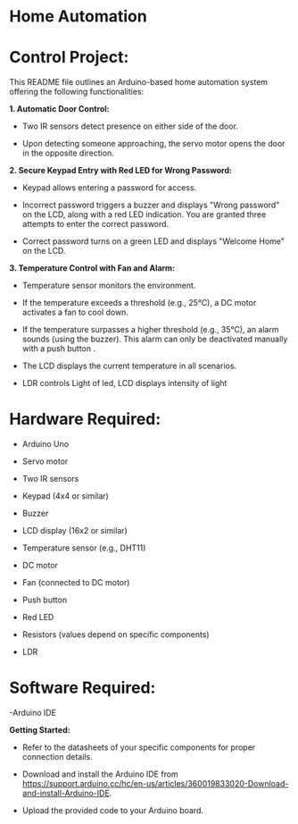 # Home  Automation

# Control Project:

This README file outlines an Arduino-based home automation system offering the following functionalities:

**1. Automatic Door Control:**

- Two IR sensors detect presence on either side of the door.

- Upon detecting someone approaching, the servo motor opens the door in the opposite direction.


**2. Secure Keypad Entry with Red LED for Wrong Password:**

- Keypad allows entering a password for access.

- Incorrect password triggers a buzzer and displays "Wrong password" on the LCD, along with a red LED indication.
 You are granted three attempts to enter the correct password.

- Correct password turns on a green LED and displays "Welcome Home" on the LCD.


**3. Temperature Control with Fan and Alarm:**

- Temperature sensor monitors the environment.

- If the temperature exceeds a threshold (e.g., 25°C), a DC motor activates a fan to cool down.

- If the temperature surpasses a higher threshold (e.g., 35°C), an alarm sounds (using the buzzer). This alarm can only be deactivated manually 
 with a push button .

- The LCD displays the current temperature in all scenarios.

- LDR controls Light of led, LCD displays intensity of light
# Hardware Required:

- Arduino Uno

- Servo motor


- Two IR sensors

- Keypad (4x4 or similar)

- Buzzer

- LCD display (16x2 or similar)

- Temperature sensor (e.g., DHT11)

- DC motor

- Fan (connected to DC motor)

- Push button 

- Red LED

- Resistors (values depend on specific components)

- LDR
# Software Required:

-Arduino IDE

**Getting Started:**

 - Refer to the datasheets of your specific components for proper connection details.


 - Download and install the Arduino IDE from https://support.arduino.cc/hc/en-us/articles/360019833020-Download-and-install-Arduino-IDE.

 - Upload the provided code  to your Arduino board.


